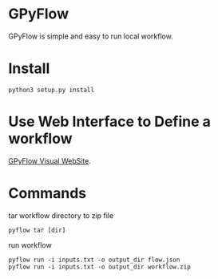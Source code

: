 # GPyFlow
GPyFlow is simple and easy to run local workflow.

# Install
```angular2html
python3 setup.py install
```

# Use Web Interface to Define a workflow
[GPyFlow Visual WebSite](http://niulab.scgrid.cn/GPyFlow/). 
# Commands
tar workflow directory to zip file
```angular2html
pyflow tar [dir]
```
run workflow
```angular2html
pyflow run -i inputs.txt -o output_dir flow.json
pyflow run -i inputs.txt -o output_dir workflow.zip
```

